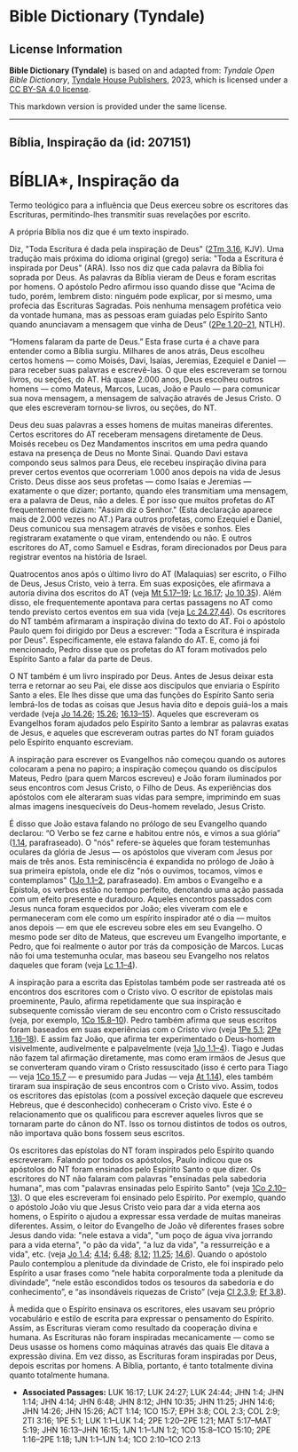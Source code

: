 # Bible Dictionary (Tyndale)

## License Information

**Bible Dictionary (Tyndale)** is based on and adapted from: _Tyndale Open Bible Dictionary_, [Tyndale House Publishers](https://tyndaleopenresources.com/), 2023, which is licensed under a [CC BY-SA 4.0 license](https://creativecommons.org/licenses/by-sa/4.0/legalcode.en).

This markdown version is provided under the same license.



--------------------------------

## Bíblia, Inspiração da (id: 207151)

BÍBLIA\*, Inspiração da
=======================

Termo teológico para a influência que Deus exerceu sobre os escritores das Escrituras, permitindo\-lhes transmitir suas revelações por escrito.

A própria Bíblia nos diz que é um texto inspirado.

Diz, "Toda Escritura é dada pela inspiração de Deus" ([2Tm 3\.16](https://ref.ly/2Tim3:16), KJV). Uma tradução mais próxima do idioma original (grego) seria: "Toda a Escritura é inspirada por Deus" (ARA). Isso nos diz que cada palavra da Bíblia foi soprada por Deus. As palavras da Bíblia vieram de Deus e foram escritas por homens. O apóstolo Pedro afirmou isso quando disse que "Acima de tudo, porém, lembrem disto: ninguém pode explicar, por si mesmo, uma profecia das Escrituras Sagradas. Pois nenhuma mensagem profética veio da vontade humana, mas as pessoas eram guiadas pelo Espírito Santo quando anunciavam a mensagem que vinha de Deus” ([2Pe 1\.20–21](https://ref.ly/2Pet1:20-2Pet1:21), NTLH).

“Homens falaram da parte de Deus.” Esta frase curta é a chave para entender como a Bíblia surgiu. Milhares de anos atrás, Deus escolheu certos homens — como Moisés, Davi, Isaías, Jeremias, Ezequiel e Daniel — para receber suas palavras e escrevê\-las. O que eles escreveram se tornou livros, ou seções, do AT. Há quase 2\.000 anos, Deus escolheu outros homens — como Mateus, Marcos, Lucas, João e Paulo — para comunicar sua nova mensagem, a mensagem de salvação através de Jesus Cristo. O que eles escreveram tornou\-se livros, ou seções, do NT.

Deus deu suas palavras a esses homens de muitas maneiras diferentes. Certos escritores do AT receberam mensagens diretamente de Deus. Moisés recebeu os Dez Mandamentos inscritos em uma pedra quando estava na presença de Deus no Monte Sinai. Quando Davi estava compondo seus salmos para Deus, ele recebeu inspiração divina para prever certos eventos que ocorreriam 1\.000 anos depois na vida de Jesus Cristo. Deus disse aos seus profetas — como Isaías e Jeremias — exatamente o que dizer; portanto, quando eles transmitiam uma mensagem, era a palavra de Deus, não a deles. É por isso que muitos profetas do AT frequentemente diziam: "Assim diz o Senhor." (Esta declaração aparece mais de 2\.000 vezes no AT.) Para outros profetas, como Ezequiel e Daniel, Deus comunicou sua mensagem através de visões e sonhos. Eles registraram exatamente o que viram, entendendo ou não. E outros escritores do AT, como Samuel e Esdras, foram direcionados por Deus para registrar eventos na história de Israel.

Quatrocentos anos após o último livro do AT (Malaquias) ser escrito, o Filho de Deus, Jesus Cristo, veio à terra. Em suas exposições, ele afirmava a autoria divina dos escritos do AT (veja [Mt 5\.17–19](https://ref.ly/Matt5:17-Matt5:19); [Lc 16\.17](https://ref.ly/Luke16:17); [Jo 10\.35](https://ref.ly/John10:35)). Além disso, ele frequentemente apontava para certas passagens no AT como tendo previsto certos eventos em sua vida (veja [Lc 24\.27,44](https://ref.ly/Luke24:27)). Os escritores do NT também afirmaram a inspiração divina do texto do AT. Foi o apóstolo Paulo quem foi dirigido por Deus a escrever: "Toda a Escritura é inspirada por Deus". Especificamente, ele estava falando do AT. E, como já foi mencionado, Pedro disse que os profetas do AT foram motivados pelo Espírito Santo a falar da parte de Deus.

O NT também é um livro inspirado por Deus. Antes de Jesus deixar esta terra e retornar ao seu Pai, ele disse aos discípulos que enviaria o Espírito Santo a eles. Ele lhes disse que uma das funções do Espírito Santo seria lembrá\-los de todas as coisas que Jesus havia dito e depois guiá\-los a mais verdade (veja [Jo 14\.26](https://ref.ly/John14:26); [15\.26](https://ref.ly/John15:26); [16\.13–15](https://ref.ly/John16:13-John16:15)). Aqueles que escreveram os Evangelhos foram ajudados pelo Espírito Santo a lembrar as palavras exatas de Jesus, e aqueles que escreveram outras partes do NT foram guiados pelo Espírito enquanto escreviam.

A inspiração para escrever os Evangelhos não começou quando os autores colocaram a pena no papiro; a inspiração começou quando os discípulos Mateus, Pedro (para quem Marcos escreveu) e João foram iluminados por seus encontros com Jesus Cristo, o Filho de Deus. As experiências dos apóstolos com ele alteraram suas vidas para sempre, imprimindo em suas almas imagens inesquecíveis do Deus\-homem revelado, Jesus Cristo.

É disso que João estava falando no prólogo de seu Evangelho quando declarou: “O Verbo se fez carne e habitou entre nós, e vimos a sua glória” ([1\.14](https://ref.ly/John1:14), parafraseado). O "nós" refere\-se àqueles que foram testemunhas oculares da glória de Jesus — os apóstolos que viveram com Jesus por mais de três anos. Esta reminiscência é expandida no prólogo de João à sua primeira epístola, onde ele diz "nós o ouvimos, tocamos, vimos e contemplamos" ([1Jo 1\.1–2](https://ref.ly/1John1:1-1John1:2), parafraseado). Em ambos o Evangelho e a Epístola, os verbos estão no tempo perfeito, denotando uma ação passada com um efeito presente e duradouro. Aqueles encontros passados com Jesus nunca foram esquecidos por João; eles viveram com ele e permaneceram com ele como um espírito inspirador até o dia — muitos anos depois — em que ele escreveu sobre eles em seu Evangelho. O mesmo pode ser dito de Mateus, que escreveu um Evangelho importante, e Pedro, que foi realmente o autor por trás da composição de Marcos. Lucas não foi uma testemunha ocular, mas baseou seu Evangelho nos relatos daqueles que foram (veja [Lc 1\.1–4](https://ref.ly/Luke1:1-Luke1:4)).

A inspiração para a escrita das Epístolas também pode ser rastreada até os encontros dos escritores com o Cristo vivo. O escritor de epístolas mais proeminente, Paulo, afirma repetidamente que sua inspiração e subsequente comissão vieram de seu encontro com o Cristo ressuscitado (veja, por exemplo, [1Co 15\.8–10](https://ref.ly/1Cor15:8-1Cor15:10)). Pedro também afirma que seus escritos foram baseados em suas experiências com o Cristo vivo (veja [1Pe 5\.1](https://ref.ly/1Pet5:1); [2Pe 1\.16–18](https://ref.ly/2Pet1:16-2Pet1:18)). E assim faz João, que afirma ter experimentado o Deus\-homem visivelmente, audivelmente e palpavelmente (veja [1Jo 1\.1–4](https://ref.ly/1John1:1-1John1:4)). Tiago e Judas não fazem tal afirmação diretamente, mas como eram irmãos de Jesus que se converteram quando viram o Cristo ressuscitado (isso é certo para Tiago — veja [1Co 15\.7](https://ref.ly/1Cor15:7) — e presumido para Judas — veja [At 1\.14](https://ref.ly/Acts1:14)), eles também tiraram sua inspiração de seus encontros com o Cristo vivo. Assim, todos os escritores das epístolas (com a possível exceção daquele que escreveu Hebreus, que é desconhecido) conheceram o Cristo vivo. Este é o relacionamento que os qualificou para escrever aqueles livros que se tornaram parte do cânon do NT. Isso os tornou distintos de todos os outros, não importava quão bons fossem seus escritos.

Os escritores das epístolas do NT foram inspirados pelo Espírito quando escreveram. Falando por todos os apóstolos, Paulo indicou que os apóstolos do NT foram ensinados pelo Espírito Santo o que dizer. Os escritores do NT não falaram com palavras "ensinadas pela sabedoria humana", mas com "palavras ensinadas pelo Espírito Santo" (veja [1Co 2\.10–13](https://ref.ly/1Cor2:10-1Cor2:13)). O que eles escreveram foi ensinado pelo Espírito. Por exemplo, quando o apóstolo João viu que Jesus Cristo veio para dar a vida eterna aos homens, o Espírito o ajudou a expressar essa verdade de muitas maneiras diferentes. Assim, o leitor do Evangelho de João vê diferentes frases sobre Jesus dando vida: "nele estava a vida", "um poço de água viva jorrando para a vida eterna", "o pão da vida", "a luz da vida", "a ressurreição e a vida", etc. (veja [Jo 1\.4](https://ref.ly/John1:4); [4\.14](https://ref.ly/John4:14); [6\.48](https://ref.ly/John6:48); [8\.12](https://ref.ly/John8:12); [11\.25](https://ref.ly/John11:25); [14\.6](https://ref.ly/John14:6)). Quando o apóstolo Paulo contemplou a plenitude da divindade de Cristo, ele foi inspirado pelo Espírito a usar frases como “nele habita corporalmente toda a plenitude da divindade”, “nele estão escondidos todos os tesouros da sabedoria e do conhecimento”, e “as insondáveis riquezas de Cristo” (veja [Cl 2\.3,9](https://ref.ly/Col2:3); [Ef 3\.8](https://ref.ly/Eph3:8)).

À medida que o Espírito ensinava os escritores, eles usavam seu próprio vocabulário e estilo de escrita para expressar o pensamento do Espírito. Assim, as Escrituras vieram como resultado da cooperação divina e humana. As Escrituras não foram inspiradas mecanicamente — como se Deus usasse os homens como máquinas através das quais Ele ditava a expressão divina. Em vez disso, as Escrituras foram inspiradas por Deus, depois escritas por homens. A Bíblia, portanto, é tanto totalmente divina quanto totalmente humana.

* **Associated Passages:** LUK 16:17; LUK 24:27; LUK 24:44; JHN 1:4; JHN 1:14; JHN 4:14; JHN 6:48; JHN 8:12; JHN 10:35; JHN 11:25; JHN 14:6; JHN 14:26; JHN 15:26; ACT 1:14; 1CO 15:7; EPH 3:8; COL 2:3; COL 2:9; 2TI 3:16; 1PE 5:1; LUK 1:1–LUK 1:4; 2PE 1:20–2PE 1:21; MAT 5:17–MAT 5:19; JHN 16:13–JHN 16:15; 1JN 1:1–1JN 1:2; 1CO 15:8–1CO 15:10; 2PE 1:16–2PE 1:18; 1JN 1:1–1JN 1:4; 1CO 2:10–1CO 2:13

